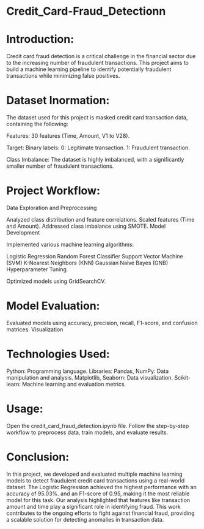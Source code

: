 # Credit_Card-Fraud_Detectionn
# **Introduction:**

Credit card fraud detection is a critical challenge in the financial sector due to the increasing number of fraudulent transactions. This project aims to build a machine learning pipeline to identify potentially fraudulent transactions while minimizing false positives.

# **Dataset Inormation:**

The dataset used for this project is masked credit card transaction data, containing the following:

Features: 30 features (Time, Amount, V1 to V28).

Target: Binary labels:
0: Legitimate transaction.
1: Fraudulent transaction.

Class Imbalance: The dataset is highly imbalanced, with a significantly smaller number of fraudulent transactions.

# **Project Workflow:**

Data Exploration and Preprocessing

Analyzed class distribution and feature correlations.
Scaled features (Time and Amount).
Addressed class imbalance using SMOTE.
Model Development

Implemented various machine learning algorithms:

Logistic Regression
Random Forest Classifier
Support Vector Machine (SVM)
K-Nearest Neighbors (KNN)
Gaussian Naive Bayes (GNB)
Hyperparameter Tuning

Optimized models using GridSearchCV.

# **Model Evaluation:**

Evaluated models using accuracy, precision, recall, F1-score, and confusion matrices.
Visualization



# **Technologies Used:**

Python: Programming language.
Libraries:
Pandas, NumPy: Data manipulation and analysis.
Matplotlib, Seaborn: Data visualization.
Scikit-learn: Machine learning and evaluation metrics.

# **Usage:**

Open the credit_card_fraud_detection.ipynb file.
Follow the step-by-step workflow to preprocess data, train models, and evaluate results.

# **Conclusion:**

In this project, we developed and evaluated multiple machine learning models to detect fraudulent credit card transactions using a real-world dataset. The Logistic Regression achieved the highest performance with an accuracy of 95.03%. and an F1-score of 0.95, making it the most reliable model for this task. Our analysis highlighted that features like transaction amount and time play a significant role in identifying fraud. This work contributes to the ongoing efforts to fight against financial fraud, providing a scalable solution for detecting anomalies in transaction data.


